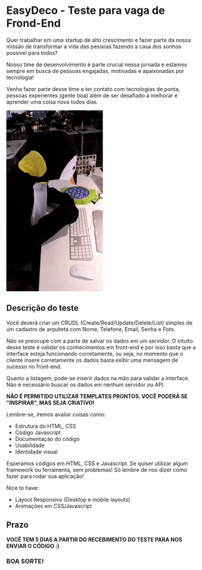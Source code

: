 # EasyDeco - Teste para vaga de Frond-End

Quer trabalhar em uma startup de alto crescimento e fazer parte da nossa missão de transformar a vida das pessoas fazendo a casa dos sonhos possível para todos?

Nosso time de desenvolvimento é parte crucial nessa jornada e estamos sempre em busca de pessoas engajadas, motivadas e apaixonadas por tecnologia!

Venha fazer parte desse time e ter contato com tecnologias de ponta, pessoas experientes (gente boa) além de ser desafiado a melhorar e aprender uma coisa nova todos dias.

![](giphy.gif)

## Descrição do teste

Você deverá criar um CRUDL (Create/Read/Update/Delete/List) simples de um cadastro de arquiteta com Nome, Telefone, Email, Senha e Foto. 

Não se preocupe com a parte de salvar os dados em um servidor. O intuito desse teste é validar os conhecimentos em front-end e por isso basta que a interface esteja funcionando corretamente, ou seja, no momento que o cliente insere corretamente os dados basta exibir uma mensagem de sucesso no front-end. 

Quanto a listagem, pode-se inserir dados na mão para validar a interface. Não é necessário buscar os dados em nenhum servidor ou API.

**NÃO É PERMITIDO UTILIZAR TEMPLATES PRONTOS. VOCÊ PODERÁ SE "INSPIRAR", MAS SEJA CRIATIVO!**

Lembre-se, iremos avaliar coisas como:

- Estrutura do HTML, CSS
- Código Javascript
- Documentação do código
- Usabilidade
- Identidade visual

Esperamos códigos em HTML, CSS e Javascript. Se quiser utilizar algum framework ou ferramenta, sem problemas! Só lembre de nos dizer como fazer para rodar sua aplicação!

Nice to have:

- Layout Responsivo (Desktop e mobile layouts)
- Animações em CSS/Javascript

## Prazo

**VOCÊ TEM 5 DIAS A PARTIR DO RECEBIMENTO DO TESTE PARA NOS ENVIAR O CÓDIGO :)** 

### BOA SORTE!
